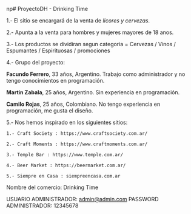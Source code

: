np# ProyectoDH - Drinking Time 

1.- El sitio se encargará de la venta de *licores y cervezas*. 

2.- Apunta a la venta para hombres y mujeres mayores de 18 anos.

3.- Los productos se dividiran segun categoria = Cervezas / Vinos / Espumantes / Espirituosas / promociones


4.- Grupo del proyecto:

**Facundo Ferrero**, 33 años, Argentino. Trabajo como administrador y no tengo conocimientos en programación. 

**Martin Zabala**, 25 años, Argentino. Sin experiencia en programación.

**Camilo Rojas**, 25 años, Colombiano. No tengo experiencia en programación, me gusta el diseño.


5.- Nos hemos inspirado en los siguientes sitios:

	1.- Craft Society : https://www.craftsociety.com.ar/

	2.- Craft Moments : https://www.craftmoments.com.ar/

	3.- Temple Bar : https://www.temple.com.ar/

	4.- Beer Market : https://beermarket.com.ar/

	5.- Siempre en Casa : siempreencasa.com.ar

Nombre del comercio: Drinking Time

USUARIO ADMINISTRADOR: admin@admin.com
PASSWORD ADMINISTRADOR: 12345678



 
	